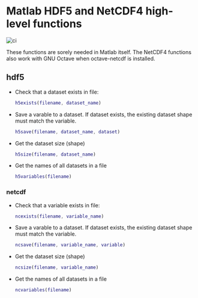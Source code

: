 # Matlab HDF5 and NetCDF4 high-level functions

![ci](https://github.com/scivision/matlab-hdf5/workflows/ci/badge.svg)

These functions are sorely needed in Matlab itself.
The NetCDF4 functions also work with GNU Octave when octave-netcdf is installed.

## hdf5

* Check that a dataset exists in file:

    ```matlab
    h5exists(filename, dataset_name)
    ```

* Save a varable to a dataset. If dataset exists, the existing dataset shape must match the variable.

    ```matlab
    h5save(filename, dataset_name, dataset)
    ```

* Get the dataset size (shape)

    ```matlab
    h5size(filename, dataset_name)
    ```

* Get the names of all datasets in a file

    ```matlab
    h5variables(filename)
    ```

### netcdf

* Check that a variable exists in file:

    ```matlab
    ncexists(filename, variable_name)
    ```

* Save a varable to a dataset. If dataset exists, the existing dataset shape must match the variable.

    ```matlab
    ncsave(filename, variable_name, variable)
    ```

* Get the dataset size (shape)

    ```matlab
    ncsize(filename, variable_name)
    ```

* Get the names of all datasets in a file

    ```matlab
    ncvariables(filename)
    ```
